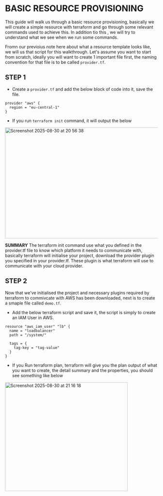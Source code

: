 
# BASIC RESOURCE PROVISIONING
This guide will walk us through a basic resource provisioning, basically we will create a simple resource with terraform and go 
through some relevant commands used to achieve this. In addition tio this , we will try to understand what we see when we run some commands.

Fromn our previoius note here about what a resource template looks like, we will us that script for this walkthrough.
Let's assume you want to start from scratch, ideally you will want to create 1 important file first, the naming convention for that file is to be called
`provider.tf`.

## STEP 1
- Create a `provider.tf` and add the below block of code into it, save the file.
```
provider "aws" {
  region = "eu-central-1"
}
```
- If you run `terraform init` command, it will output the below
<img width="706" height="366" alt="Screenshot 2025-08-30 at 20 56 38" src="https://github.com/user-attachments/assets/96830be8-4123-487c-ba1d-833f9fdd733e" />

**SUMMARY**
The terraform init command use what you defined in the provider.tf file to know which platform it needs to communicate with, basically terraform will initialise 
your project, download the provider plugin you specified in your provider.tf. These plugin is what terraform will use to communicate with your cloud
provider.

## STEP 2
Now that we've initialised the project and necessary plugins required by terraform to commivcate with AWS has been downloaded, next is to create a 
smaple file called `demo.tf`.
- Add the below terraform script and save it, the script is simply to create an IAM User in AWS.
```
resource "aws_iam_user" "lb" {
  name = "loadbalancer"
  path = "/system/"

  tags = {
    tag-key = "tag-value"
  }
}
```
- If you Run terraform plan, terraform will give you the plan output of what you want to create, the detail summary and the properties,
you should see something like below

<img width="404" height="359" alt="Screenshot 2025-08-30 at 21 16 18" src="https://github.com/user-attachments/assets/8529ab6f-d129-43a0-81da-3776e6c134df" />




